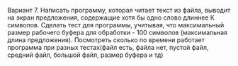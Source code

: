 Вариант 7. Написать программу, которая читает текст из файла, выводит на экран предложения, содержащие хотя бы одно слово длиннее К символов.
Сделать тест для программы, учитывая, что максимальный размер рабочего буфера для обработки - 100 символов (максимальная длина предложения). 
Посмотреть сколько по времени работает программа при разных тестах(файл есть, файла нет, пустой файл, средний файл, большой файл, размер буфера и тд)
